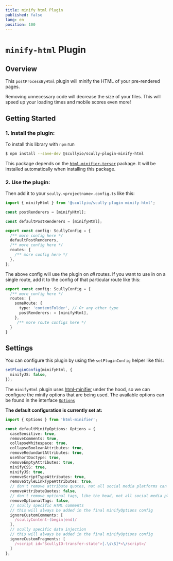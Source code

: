 ```yaml
---
title: minify html Plugin
published: false
lang: en
position: 100
---
```



# `minify-html` Plugin

## Overview
This `postProcessByHtml` plugin will minify the HTML of your pre-rendered pages. 

Removing unnecessary code will decrease the size of your files.
This will speed up your loading times and mobile scores even more!

## Getting Started

### 1. Install the plugin:

To install this library with `npm` run

```bash
$ npm install --save-dev @scullyio/scully-plugin-minify-html
```

This package depends on the [`html-minifier-terser`](https://www.npmjs.com/package/html-minifier-terser) package.
It will be installed automatically when installing this package. 

### 2. Use the plugin:

Then add it to your `scully.<projectname>.config.ts` like this:

```typescript
import { minifyHtml } from '@scullyio/scully-plugin-minify-html';

const postRenderers = [minifyHtml];

const defaultPostRenderers = [minifyHtml];

export const config: ScullyConfig = {
  /** more config here */
  defaultPostRenderers,
  /** more config here */
  routes: {
    /** more config here */
  },
};
```

The above config will use the plugin on _all_ routes. If you want to use in on a single route, add it to the config of that particular route like this:

```typescript
export const config: ScullyConfig = {
  /** more config here */
  routes: {
    someRoute: {
      type: 'contentFolder', // Or any other type
      postRenderers: = [minifyHtml],
    },
     /** more route configs here */
  }
}
```

## Settings

You can configure this plugin by using the `setPluginConfig` helper like this:

```typescript
setPluginConfig(minifyHtml, {
  minifyJS: false,
});
```

The `minifyHtml` plugin uses [html-minifier](https://www.npmjs.com/package/html-minifier) under the hood, so we can configure the minify options that are being used.
The available options can be found in the interface [`Options`](https://github.com/DefinitelyTyped/DefinitelyTyped/blob/master/types/html-minifier/index.d.ts)

**The default configuration is currently set at:**

```typescript
import { Options } from 'html-minifier';

const defaultMinifyOptions: Options = {
  caseSensitive: true,
  removeComments: true,
  collapseWhitespace: true,
  collapseBooleanAttributes: true,
  removeRedundantAttributes: true,
  useShortDoctype: true,
  removeEmptyAttributes: true,
  minifyCSS: true,
  minifyJS: true,
  removeScriptTypeAttributes: true,
  removeStyleLinkTypeAttributes: true,
  // don't remove attribute quotes, not all social media platforms can parse this over-optimization
  removeAttributeQuotes: false,
  // don't remove optional tags, like the head, not all social media platforms can parse this over-optimization
  removeOptionalTags: false,
  // scully specific HTML comments
  // this will always be added in the final minifyOptions config
  ignoreCustomComments: [
    /scullyContent-(begin|end)/
  ],
  // scully specific data injection
  // this will always be added in the final minifyOptions config
  ignoreCustomFragments: [
    /<script id="ScullyIO-transfer-state">[.\s\S]*<\/script>/
  ]
};
```
